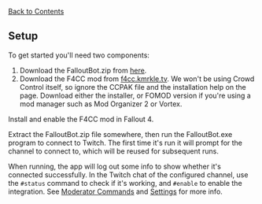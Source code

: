 [Back to Contents](./README.md)

## Setup

To get started you'll need two components:

1. Download the FalloutBot.zip from [here](https://github.com/spacemonkeyJT/FalloutBot/releases/latest/download/FalloutBot.zip).
2. Download the F4CC mod from [f4cc.kmrkle.tv](https://f4cc.kmrkle.tv/). We won't be using Crowd Control itself, so ignore the CCPAK file and the installation help on the page. Download either the installer, or FOMOD version if you're using a mod manager such as Mod Organizer 2 or Vortex.

Install and enable the F4CC mod in Fallout 4.

Extract the FalloutBot.zip file somewhere, then run the FalloutBot.exe program to connect to Twitch. The first time it's run it will prompt for the channel to connect to, which will be reused for subsequent runs.

When running, the app will log out some info to show whether it's connected successfully. In the Twitch chat of the configured channel, use the `#status` command to check if it's working, and `#enable` to enable the integration. See [Moderator Commands](./ModeratorCommands.md) and [Settings](./Settings.md) for more info.
